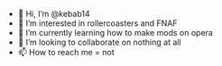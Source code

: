 - 👋 Hi, I’m @kebab14
- 👀 I’m interested in rollercoasters and FNAF
- 🌱 I’m currently learning how to make mods on opera
- 💞️ I’m looking to collaborate on nothing at all
- 📫 How to reach me = not

<!---
kebab14/kebab14 is a ✨ special ✨ repository because its `README.md` (this file) appears on your GitHub profile.
You can click the Preview link to take a look at your changes.
--->
